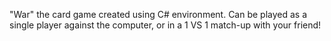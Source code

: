 "War" the card game created using C# environment.
Can be played as a single player against the computer, or in a 1 VS 1 match-up with your friend!
